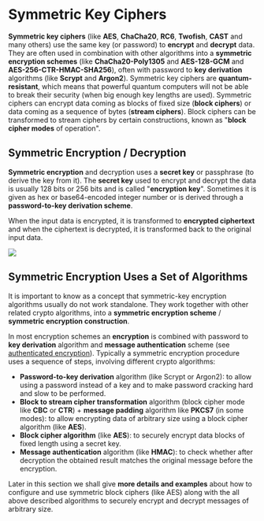 # Symmetric Key Ciphers

**Symmetric key ciphers** (like **AES**, **ChaCha20**, **RC6**, **Twofish**, **CAST** and many others) use the same key (or password) to **encrypt** and **decrypt** data. They are often used in combination with other algorithms into a **symmetric encryption schemes** (like **ChaCha20-Poly1305** and **AES-128-GCM** and **AES-256-CTR-HMAC-SHA256**), often with password to **key derivation** algorithms (like **Scrypt** and **Argon2**). Symmetric key ciphers are **quantum-resistant**, which means that powerful quantum computers will not be able to break their security (when big enough key lengths are used). Symmetric ciphers can encrypt data coming as blocks of fixed size (**block ciphers**) or data coming as a sequence of bytes (**stream ciphers**). Block ciphers can be transformed to stream ciphers by certain constructions, known as "**block cipher modes** of operation".

## Symmetric Encryption / Decryption

**Symmetric encryption** and decryption uses a **secret key** or passphrase (to derive the key from it). The **secret key** used to encrypt and decrypt the data is usually 128 bits or 256 bits and is called "**encryption key**". Sometimes it is given as hex or base64-encoded integer number or is derived through a **password-to-key derivation scheme**.

When the input data is encrypted, it is transformed to **encrypted ciphertext** and when the ciphertext is decrypted, it is transformed back to the original input data.

![](../.gitbook/assets/symmetric-key-encryption-decryption.gif)

## Symmetric Encryption Uses a Set of Algorithms

It is important to know as a concept that symmetric-key encryption algorithms usually do not work standalone. They work together with other related crypto algorithms, into a **symmetric encryption scheme** / **symmetric encryption construction**.

In most encryption schemes an **encryption** is combined with password to **key derivation** algorithm and **message authentication** scheme (see [authenticated encryption](https://en.wikipedia.org/wiki/Authenticated\_encryption)). Typically a symmetric encryption procedure uses a sequence of steps, involving different crypto algorithms:

* **Password-to-key derivation** algorithm (like Scrypt or Argon2): to allow using a password instead of a key and to make password cracking hard and slow to be performed.
* **Block to stream cipher transformation** algorithm (block cipher mode like **CBC** or **CTR**) + **message padding** algorithm like **PKCS7** (in some modes): to allow encrypting data of arbitrary size using a block cipher algorithm (like **AES**).
* **Block cipher algorithm** (like **AES**): to securely encrypt data blocks of fixed length using a secret key.
* **Message authentication** algorithm (like **HMAC**): to check whether after decryption the obtained result matches the original message before the encryption.

Later in this section we shall give **more details and examples** about how to configure and use symmetric block ciphers (like AES) along with the all above described algorithms to securely encrypt and decrypt messages of arbitrary size.
